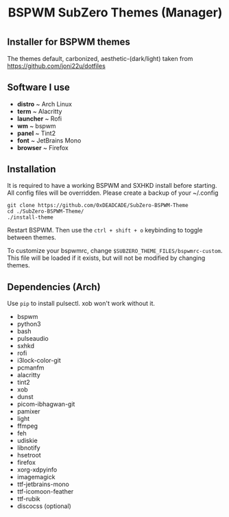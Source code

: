 <h1 align="center"> BSPWM SubZero Themes (Manager) <h1>

## Installer for BSPWM themes

The themes default, carbonized, aesthetic-(dark/light) taken from https://github.com/joni22u/dotfiles

## Software I use

- **distro** ~ Arch Linux
- **term** ~ Alacritty
- **launcher** ~ Rofi
- **wm** ~ bspwm
- **panel** ~ Tint2
- **font** ~ JetBrains Mono
- **browser** ~ Firefox

## Installation
It is required to have a working BSPWM and SXHKD install before starting. All config files will be overridden. Please create a backup of your ~/.config

```
git clone https://github.com/0xDEADCADE/SubZero-BSPWM-Theme
cd ./SubZero-BSPWM-Theme/
./install-theme
```
Restart BSPWM.
Then use the `ctrl + shift + o` keybinding to toggle between themes.

To customize your bspwmrc, change `$SUBZERO_THEME_FILES/bspwmrc-custom`. This file will be loaded if it exists, but will not be modified by changing themes.

## Dependencies (Arch)
Use `pip` to install pulsectl. xob won't work without it.

- bspwm
- python3
- bash
- pulseaudio
- sxhkd
- rofi
- i3lock-color-git
- pcmanfm
- alacritty
- tint2
- xob
- dunst
- picom-ibhagwan-git
- pamixer
- light
- ffmpeg
- feh
- udiskie
- libnotify
- hsetroot
- firefox
- xorg-xdpyinfo
- imagemagick
- ttf-jetbrains-mono
- ttf-icomoon-feather
- ttf-rubik
- discocss (optional)


